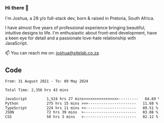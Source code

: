 ### Hi there 👋

I'm Joshua, a 28 y/o full-stack dev, born & raised in Pretoria, South Africa. 

I have almost five years of professional experience bringing beautiful, intuitive designs to life. I'm enthusiastic about front-end development, have a keen eye for detail and a passionate love-hate relationship with JavaScript.

📫 You can reach me on: joshua@sitelab.co.za

## **Code**

<!--START_SECTION:waka-->

```txt
From: 31 August 2021 - To: 09 May 2024

Total Time: 2,356 hrs 43 mins

JavaScript         1,524 hrs 27 mins>>>>>>>>>>>>>>>>---------   64.69 %
Python             275 hrs 15 mins >>>----------------------   11.68 %
TypeScript         224 hrs 11 mins >>-----------------------   09.51 %
JSON               72 hrs 39 mins  >------------------------   03.08 %
CSS                50 hrs 3 mins   >------------------------   02.12 %
```

<!--END_SECTION:waka-->
